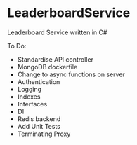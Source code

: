 # LeaderboardService
Leaderboard Service written in C#

To Do:

* Standardise API controller
* MongoDB dockerfile
* Change to async functions on server
* Authentication
* Logging
* Indexes
* Interfaces
* DI
* Redis backend
* Add Unit Tests
* Terminating Proxy
